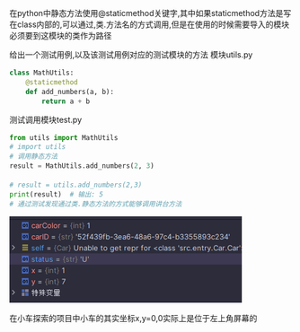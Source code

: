 在python中静态方法使用@staticmethod关键字,其中如果staticmethod方法是写在class内部的,可以通过,类.方法名的方式调用,但是在使用的时候需要导入的模块必须要到这模块的类作为路径



给出一个测试用例,以及该测试用例对应的测试模块的方法
模块utils.py

```python
class MathUtils:
    @staticmethod
    def add_numbers(a, b):
        return a + b

```

测试调用模块test.py

```python
from utils import MathUtils
# import utils
# 调用静态方法
result = MathUtils.add_numbers(2, 3)

# result = utils.add_numbers(2,3)
print(result)  # 输出: 5
# 通过测试发现通过类.静态方法的方式能够调用讲台方法
```

![image-20230614083747632](image-20230614083747632.png)

在小车探索的项目中小车的其实坐标x,y=0,0实际上是位于左上角屏幕的
